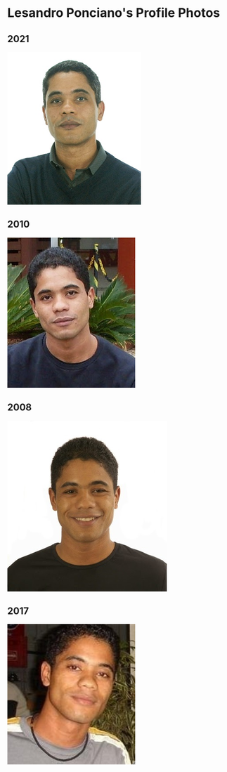 # Lesandro Ponciano's Profile Photos

## 2021

![Lesandro Ponciano - 2021](LesandroPonciano.jpg)

## 2010

![Lesandro Ponciano - 2010](Foto-Lesandro-2010.jpg)

## 2008

![Lesandro Ponciano - 2008](Foto-Lesandro-2008.jpg)


## 2017

![Lesandro Ponciano - 2007](Foto-Lesandro-2007.png)


